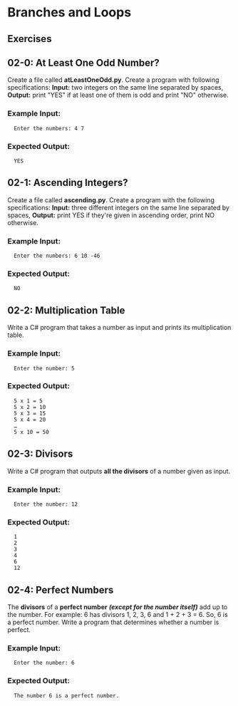 # Branches and Loops

## Exercises

## 02-0: At Least One Odd Number?
Create a file called **atLeastOneOdd.py**.  Create a program with following specifications:  **Input:**  two integers on the same line separated by spaces, **Output:**  print "YES" if at least one of them is odd and print "NO" otherwise.

### Example Input:
```
  Enter the numbers: 4 7
```
### Expected Output:
```
  YES
```

## 02-1: Ascending Integers?

Create a file called **ascending.py**.  Create a program with the following specifications:  **Input:** three different integers on the same line separated by spaces, **Output:** print YES if they're given in ascending order, print NO otherwise.

### Example Input:
```
  Enter the numbers: 6 10 -46
```
### Expected Output:
```
  NO
```

## 02-2: Multiplication Table  
Write a C# program that takes a number as input and prints its multiplication table.

### Example Input:
```
  Enter the number: 5
```
### Expected Output:
```
  5 x 1 = 5
  5 x 2 = 10
  5 x 3 = 15
  5 x 4 = 20
  …
  5 x 10 = 50
```
## 02-3: Divisors
Write a C# program that outputs **all the divisors** of a number given as input.

### Example Input:
```
  Enter the number: 12
```
### Expected Output:
```
  1
  2
  3
  4
  6
  12
```
## 02-4: Perfect Numbers
The **divisors** of a **perfect number** ***(except for the number itself)*** add up to the number. For example: 6 has divisors 1, 2, 3, 6 and 1 + 2 + 3 = 6. So, 6 is a perfect number. Write a program that determines whether a number is perfect.

### Example Input:
```
  Enter the number: 6
```
### Expected Output:
```
  The number 6 is a perfect number.
```
